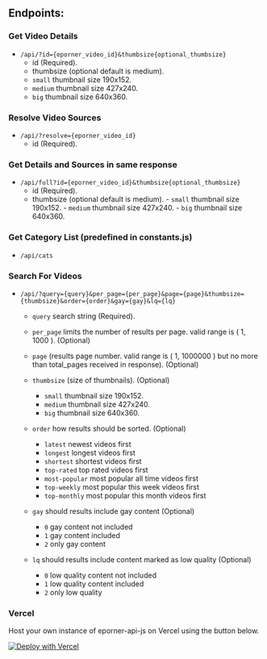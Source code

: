 ## Endpoints:
  ### Get Video Details
  - `/api/?id={eporner_video_id}&thumbsize{optional_thumbsize}`
    -  id (Required).
    -  thumbsize (optional default is medium).
      - `small` thumbnail size 190x152.
      - `medium` thumbnail size 427x240.
      - `big` thumbnail size 640x360.

  ### Resolve Video Sources
  - `/api/?resolve={eporner_video_id}`
    -  id (Required).

  ### Get Details and Sources in same response
  - `/api/full?id={eporner_video_id}&thumbsize{optional_thumbsize}`
    -  id (Required).
      -  thumbsize (optional default is medium).
        - `small` thumbnail size 190x152.
        - `medium` thumbnail size 427x240.
        - `big` thumbnail size 640x360.
        
  ### Get Category List (predefined in constants.js)
  - `/api/cats`

  ### Search For Videos
  - `/api/?query={query}&per_page={per_page}&page={page}&thumbsize={thumbsize}&order={order}&gay={gay}&lq={lq}`
    - `query` search string (Required).
      
    - `per_page` limits the number of results per page. valid range is ( 1, 1000 ). (Optional)
      
    - `page` (results page number. valid range is ( 1, 1000000 ) but no more than total_pages received in response). (Optional)
    
    -  `thumbsize` (size of thumbnails). (Optional)
       -  `small` thumbnail size 190x152.
       - `medium` thumbnail size 427x240.
       - `big` thumbnail size 640x360.
    
    - `order` how results should be sorted. (Optional)
      - `latest` newest videos first
      - `longest` longest videos first
      - `shortest` shortest videos first
      - `top-rated` top rated videos first
      - `most-popular` most popular all time videos first
      - `top-weekly` most popular this week videos first
      - `top-monthly` most popular this month videos first
     
    - `gay` should results include gay content (Optional)
      - `0` gay content not included
      - `1` gay content included
      - `2` only gay content
        
    - `lq` should results include content marked as low quality (Optional)
      - `0` low quality content not included
      - `1` low quality content included
      - `2` only low quality

### Vercel
Host your own instance of eporner-api-js on Vercel using the button below.

[![Deploy with Vercel](https://vercel.com/button)](https://vercel.com/new/clone?repository-url=https%3A%2F%2Fgithub.com%2FInside4ndroid%2Feporner-api-js)
